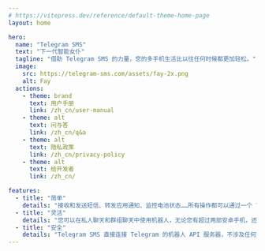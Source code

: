 ```yaml
---
# https://vitepress.dev/reference/default-theme-home-page
layout: home

hero:
  name: "Telegram SMS"
  text: "下一代智能女仆"
  tagline: "借助 Telegram SMS 的力量，您的多手机生活比以往任何时候都更加轻松。"
  image:
    src: https://telegram-sms.com/assets/fay-2x.png
    alt: Fay
  actions:
    - theme: brand
      text: 用户手册
      link: /zh_cn/user-manual
    - theme: alt
      text: 问与答
      link: /zh_cn/q&a
    - theme: alt
      text: 隐私政策
      link: /zh_cn/privacy-policy
    - theme: alt
      text: 给开发者
      link: /zh_cn/

features:
  - title: "简单"
    details: "接收和发送短信、转发应用通知、监控电池状态……所有操作都可以通过一个 Telegram 机器人完成。"
  - title: "灵活"
    details: "您可以在私人聊天和群组聊天中使用机器人，无论您有超过两部安卓手机，还是与其他人共享机器人，都能轻松应对。"
  - title: "安全"
    details: "Telegram SMS 直接连接 Telegram 的机器人 API 服务器，不涉及任何第三方服务。"
---
```


